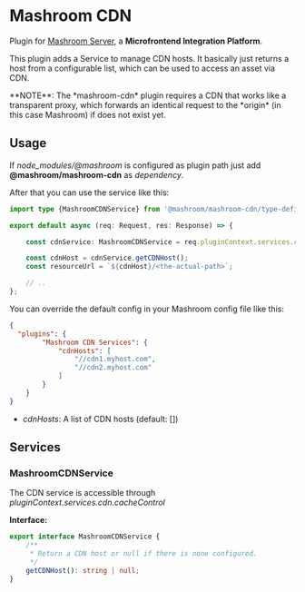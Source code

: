 
# Mashroom CDN

Plugin for [Mashroom Server](https://www.mashroom-server.com), a **Microfrontend Integration Platform**.

This plugin adds a Service to manage CDN hosts.
It basically just returns a host from a configurable list, which can be used to access an asset via CDN.

<span class="panel-info">
**NOTE**: The *mashroom-cdn* plugin requires a CDN that works like a transparent proxy, which forwards an identical request to
the *origin* (in this case Mashroom) if does not exist yet.
</span>

## Usage

If *node_modules/@mashroom* is configured as plugin path just add **@mashroom/mashroom-cdn** as *dependency*.

After that you can use the service like this:

```ts
import type {MashroomCDNService} from '@mashroom/mashroom-cdn/type-definitions';

export default async (req: Request, res: Response) => {

    const cdnService: MashroomCDNService = req.pluginContext.services.cdn.service;

    const cdnHost = cdnService.getCDNHost();
    const resourceUrl = `${cdnHost}/<the-actual-path>`;

    // ..
};
```

You can override the default config in your Mashroom config file like this:

```json
{
  "plugins": {
        "Mashroom CDN Services": {
            "cdnHosts": [
                "//cdn1.myhost.com",
                "//cdn2.myhost.com"
            ]
        }
    }
}
```
 * _cdnHosts_: A list of CDN hosts (default: [])

## Services

### MashroomCDNService

The CDN service is accessible through _pluginContext.services.cdn.cacheControl_

**Interface:**

```ts
export interface MashroomCDNService {
    /**
     * Return a CDN host or null if there is none configured.
     */
    getCDNHost(): string | null;
}
```
